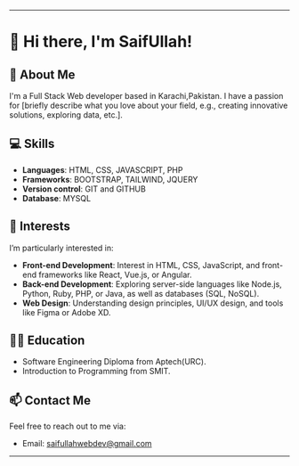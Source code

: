 

---

# 👋 Hi there, I'm SaifUllah!

## 🌟 About Me
I'm a Full Stack Web developer based in Karachi,Pakistan. I have a passion for [briefly describe what you love about your field, e.g., creating innovative solutions, exploring data, etc.].

## 💻 Skills
- **Languages**: HTML, CSS, JAVASCRIPT, PHP
- **Frameworks**: BOOTSTRAP, TAILWIND, JQUERY
- **Version control**: GIT and GITHUB
- **Database**: MYSQL



## 🎯 Interests
I’m particularly interested in:
- **Front-end Development**: Interest in HTML, CSS, JavaScript, and front-end frameworks like React, Vue.js, or Angular.
- **Back-end Development**: Exploring server-side languages like Node.js, Python, Ruby, PHP, or Java, as well as databases (SQL, NoSQL).
- **Web Design**: Understanding design principles, UI/UX design, and tools like Figma or Adobe XD.


## 🧑‍🎓 Education
- Software Engineering Diploma from Aptech(URC).
- Introduction to Programming from SMIT.



## 📫 Contact Me
Feel free to reach out to me via:
- Email: saifullahwebdev@gmail.com


---

